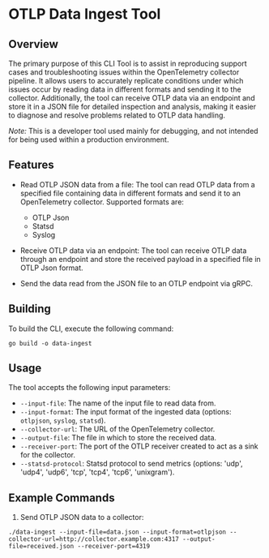 # OTLP Data Ingest Tool

## Overview

The primary purpose of this CLI Tool is to assist in reproducing support cases and troubleshooting issues within the OpenTelemetry collector pipeline.
It allows users to accurately replicate conditions under which issues occur by reading data in different formats and sending it to the collector.
Additionally, the tool can receive OTLP data via an endpoint and store it in a JSON file for detailed inspection and analysis,
making it easier to diagnose and resolve problems related to OTLP data handling.

*Note:* This is a developer tool used mainly for debugging, and not intended for being used within a production environment.

## Features

- Read OTLP JSON data from a file: The tool can read OTLP data from a specified file containing data in different formats and send it to an OpenTelemetry collector.
 Supported formats are:
  - OTLP Json
  - Statsd
  - Syslog

- Receive OTLP data via an endpoint: The tool can receive OTLP data through an endpoint and store the received payload in a specified file in OTLP Json format.

- Send the data read from the JSON file to an OTLP endpoint via gRPC.

## Building

To build the CLI, execute the following command:

```shell
go build -o data-ingest
```

## Usage

The tool accepts the following input parameters:

- `--input-file`: The name of the input file to read data from.
- `--input-format`: The input format of the ingested data (options: `otlpjson`, `syslog`, `statsd`).
- `--collector-url`: The URL of the OpenTelemetry collector.
- `--output-file`: The file in which to store the received data.
- `--receiver-port`: The port of the OTLP receiver created to act as a sink for the collector.
- `--statsd-protocol`: Statsd protocol to send metrics (options: 'udp', 'udp4', 'udp6', 'tcp', 'tcp4', 'tcp6', 'unixgram').

## Example Commands

1. Send OTLP JSON data to a collector:

```shell
./data-ingest --input-file=data.json --input-format=otlpjson --collector-url=http://collector.example.com:4317 --output-file=received.json --receiver-port=4319
```
